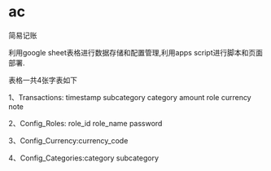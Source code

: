 # ac
简易记账

利用google sheet表格进行数据存储和配置管理,利用apps script进行脚本和页面部署.

表格一共4张字表如下

1、Transactions:
timestamp	subcategory	category	amount	role	currency	note

2、Config_Roles:
role_id	role_name	password

3、Config_Currency:currency_code

4、Config_Categories:category	subcategory



 
